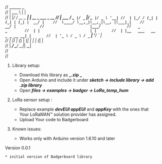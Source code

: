 //  ______           _                 
//  | ___ \         | |                
//  | |_/ / __ _  __| | __ _  ___ _ __ 
//  | ___ \/ _` |/ _` |/ _` |/ _ \ '__|
//  | |_/ / (_| | (_| | (_| |  __/ |   
//  \____/ \__,_|\__,_|\__, |\___|_|   
//                      __/ |          
//                     |___/           
//   _                         _       
//  | |                       | |      
//  | |__   ___   __ _ _ __ __| |      
//  | '_ \ / _ \ / _` | '__/ _` |      
//  | |_) | (_) | (_| | | | (_| |      
//  |_.__/ \___/ \__,_|_|  \__,_|      
//                                     
//                                                                                                                                
1. Library setup:
	* Download this library as **_.zip _**
	* Open Arduino and include it under **_sketch -> include library -> add .zip library_**
	* Open **_files -> examples -> badger -> LoRa_temp_hum_**

2. LoRa sensor setup :

	* Replace example **_devEUI appEUI_** and **_appKey_** with the ones that Your LoRaWAN™ solution provider has assigned.  
	* Upload Your code to Badgerboard

3. Known issues:

	* Works only with Arduino version 1.6.10 and later

Version 0.0.1

	* initial version of Badgerboard library



